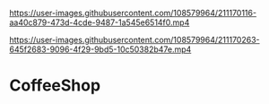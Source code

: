 

https://user-images.githubusercontent.com/108579964/211170116-aa40c879-473d-4cde-9487-1a545e6514f0.mp4



https://user-images.githubusercontent.com/108579964/211170263-645f2683-9096-4f29-9bd5-10c50382b47e.mp4


# CoffeeShop







